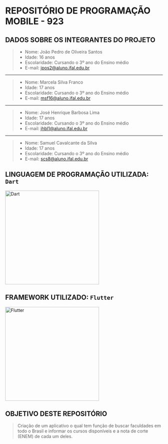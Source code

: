 # REPOSITÓRIO DE PROGRAMAÇÃO MOBILE - 923


## DADOS SOBRE OS INTEGRANTES DO PROJETO
> - Nome: João Pedro de Oliveira Santos <br/>
> - Idade: 16 anos <br/>
> - Escolaridade: Cursando o 3º ano do Ensino médio<br/>
> - E-mail: jpos2@aluno.ifal.edu.br<br/>
<hr>

> - Nome: Marcela Silva Franco <br/>
> - Idade: 17 anos <br/>
> - Escolaridade: Cursando o 3º ano do Ensino médio<br/>
> - E-mail: msf16@aluno.ifal.edu.br<br/>
<hr>

> - Nome: José Henrique Barbosa Lima <br/>
> - Idade: 17 anos <br/>
> - Escolaridade: Cursando o 3º ano do Ensino médio<br/>
> - E-mail: jhbl1@aluno.ifal.edu.br<br/>
<hr>

> - Nome: Samuel Cavalcante da Silva <br/>
> - Idade: 17 anos <br/>
> - Escolaridade: Cursando o 3º ano do Ensino médio<br/>
> - E-mail: scs8@aluno.ifal.edu.br<br/>

## LINGUAGEM DE PROGRAMAÇÃO UTILIZADA: `Dart`
<img src="https://upload.wikimedia.org/wikipedia/commons/thumb/f/fe/Dart_programming_language_logo.svg/768px-Dart_programming_language_logo.svg.png" alt="Dart" width=300>

## FRAMEWORK UTILIZADO: `Flutter`
<img src="https://upload.wikimedia.org/wikipedia/commons/1/17/Google-flutter-logo.png" alt="Flutter" width=300>

## OBJETIVO DESTE REPOSITÓRIO 
> Criação de um aplicativo o qual tem função de buscar faculdades em todo o Brasil e informar os cursos disponíveis e a nota de corte (ENEM) de cada um deles.